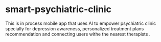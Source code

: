 # smart-psychiatric-clinic
This is in process  mobile app that uses AI to empower psychiatric clinic specially for depression awareness, personalized treatment plans recommendation and connecting users withe the nearest therapists .
